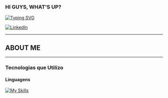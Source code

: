 ### HI GUYS, WHAT'S UP?

[![Typing SVG](https://readme-typing-svg.demolab.com?font=Boldonse&pause=1000&color=2E65FF&vCenter=true&width=435&lines=I'M+THARLES+CANTANHEDE;SOFTWARE+ENGINNER+;DESIGNER)](https://git.io/typing-svg)

[![LinkedIn](https://img.shields.io/badge/-LinkedIn-000?style=for-the-badge&logo=linkedin&logoColor=FF00F6&color:FFF)](https://www.linkedin.com/in/tharlescantanhede/)

---
## ABOUT ME

---

### Tecnologias que Utilizo
#### Linguagens
[![My Skills](https://skillicons.dev/icons?i=html,css,py,vscode,git,github)](https://skillicons.dev)

